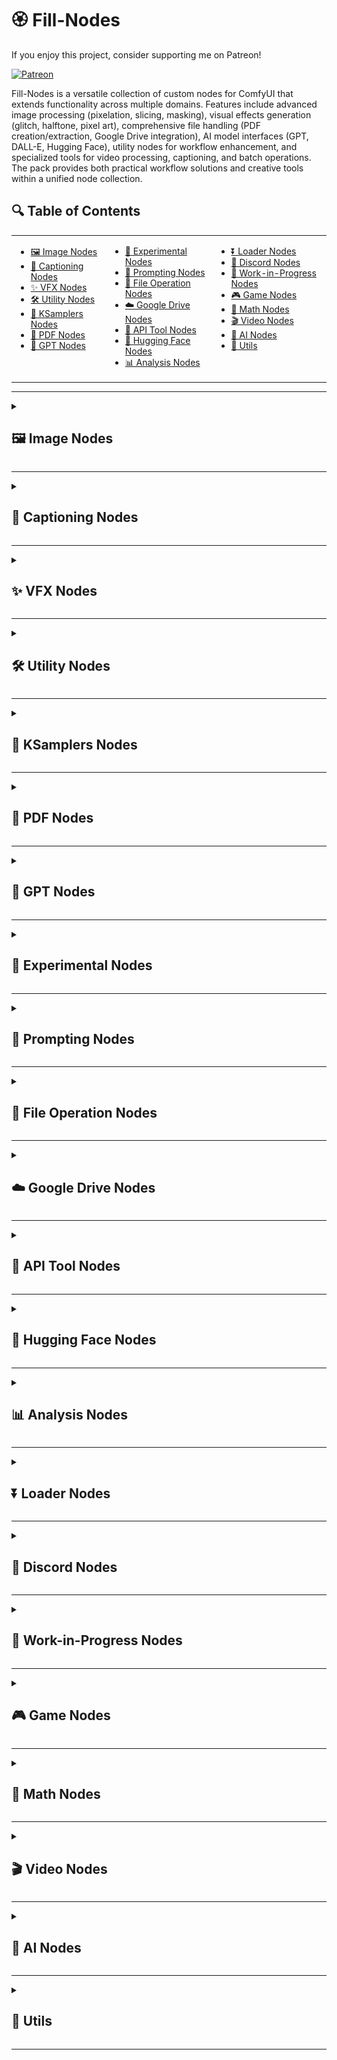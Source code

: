 # 🏵️ Fill-Nodes

If you enjoy this project, consider supporting me on Patreon!
<p align="left">
  <a href="https://www.patreon.com/c/Machinedelusions">
    <img src="assets/Patreon.png" width="150px" alt="Patreon">
  </a>
</p>

Fill-Nodes is a versatile collection of custom nodes for ComfyUI that extends functionality across multiple domains. Features include advanced image processing (pixelation, slicing, masking), visual effects generation (glitch, halftone, pixel art), comprehensive file handling (PDF creation/extraction, Google Drive integration), AI model interfaces (GPT, DALL-E, Hugging Face), utility nodes for workflow enhancement, and specialized tools for video processing, captioning, and batch operations. The pack provides both practical workflow solutions and creative tools within a unified node collection.

## 🔍 Table of Contents

<table>
  <tr>
    <td valign="top">
      <ul>
        <li><a href="#image-nodes">🖼️ Image Nodes</a></li>
        <li><a href="#captioning-nodes">📝 Captioning Nodes</a></li>
        <li><a href="#vfx-nodes">✨ VFX Nodes</a></li>
        <li><a href="#utility-nodes">🛠️ Utility Nodes</a></li>
        <li><a href="#ksamplers-nodes">🎲 KSamplers Nodes</a></li>
        <li><a href="#pdf-nodes">📄 PDF Nodes</a></li>
        <li><a href="#gpt-nodes">🤖 GPT Nodes</a></li>
      </ul>
    </td>
    <td valign="top">
      <ul>
        <li><a href="#experimental-nodes">🧪 Experimental Nodes</a></li>
        <li><a href="#prompting-nodes">💬 Prompting Nodes</a></li>
        <li><a href="#file-operation-nodes">📂 File Operation Nodes</a></li>
        <li><a href="#google-drive-nodes">☁️ Google Drive Nodes</a></li>
        <li><a href="#api-tool-nodes">🔌 API Tool Nodes</a></li>
        <li><a href="#hugging-face-nodes">🤗 Hugging Face Nodes</a></li>
        <li><a href="#analysis-nodes">📊 Analysis Nodes</a></li>
      </ul>
    </td>
    <td valign="top">
      <ul>
        <li><a href="#loader-nodes">⏬ Loader Nodes</a></li>
        <li><a href="#discord-nodes">💬 Discord Nodes</a></li>
        <li><a href="#work-in-progress-nodes">🚧 Work-in-Progress Nodes</a></li>
        <li><a href="#game-nodes">🎮 Game Nodes</a></li>
        <li><a href="#math-nodes">🧮 Math Nodes</a></li>
        <li><a href="#video-nodes">🎬 Video Nodes</a></li>
        <li><a href="#ai-nodes">🧠 AI Nodes</a></li>
        <li><a href="#utils">🔧 Utils</a></li>
      </ul>
    </td>
  </tr>
</table>

---

<details>
<summary><h2 id="image-nodes">🖼️ Image Nodes</h2></summary>

> *Nodes for manipulating, analyzing, and working with images.*

| Node | Description |
|------|-------------|
| `FL_AnimeLineExtractor` | Extracts line art from anime-style images using adaptive thresholding and morphological operations. Allows fine control over line thickness, detail level, and noise reduction with options to invert output for white backgrounds. |
| `FL_ApplyMask` | Applies a mask to an image by setting it as the alpha channel. Automatically handles different batch sizes and spatial dimensions by interpolating the mask if needed. |
| `FL_Image_Dimension_Display` | Analyzes input images and displays their width and height dimensions as a string output. Supports both batched and single image tensor inputs with automatic format detection. |
| `FL_Image_Pixelator` | Applies pixelation effects to images with adjustable scale factor, kernel size, and optional temporal modulation for animated effects. Processes both single images and batches with edge enhancement using morphological gradient operations. |
| `FL_Image_Randomizer` | Randomly selects an image or video from a specified directory based on a seed value with optional subdirectory search. For videos, extracts all frames and returns them as a batched tensor, while for images converts the selection to a normalized tensor format. |
| `FL_ImageAdjuster` | Provides comprehensive image adjustment controls for hue, saturation, brightness, contrast, and sharpness with real-time preview capability. Converts images between tensor and PIL formats to apply precise adjustments while maintaining proper color spaces. |
| `FL_ImageBatchListConverter` | Converts between batched image tensors and image lists with proper handling of mismatched shapes. Provides both a batch-to-list and list-to-batch node with automatic scaling to match dimensions when combining images of different sizes. |
| `FL_ImageBatchToGrid` | Arranges batched image tensors into a single grid layout with configurable number of images per row. Creates a visually organized grid by calculating rows and columns automatically based on batch size, placing images in row-major order. |
| `FL_ImageNotes` | Adds a text bar with custom notes to images, supporting batch processing. Allows configuration of bar height and text size with automatic text centering on the bar, maintaining the original image proportions below the added text. |
| `FL_ImageSlicer` | Slices input images into a configurable grid of smaller image pieces with equal dimensions. Divides each input image based on specified X and Y subdivision counts, returning all slices as a batched tensor for further processing. |
| `FL_LoadImage` | Interactive node with a file browser interface for selecting and loading images directly within ComfyUI. Includes REST API endpoints for directory navigation, file listing, and thumbnail generation with proper file validation and error handling. |
| `FL_SaveAndDisplayImage` | Extends ComfyUI's SaveImage node to both save images to disk and return them as tensors for further processing. Maintains compatibility with standard output settings while enabling images to be used in subsequent workflow operations. |

### 📷 Screenshots & Examples

![Image Nodes Example](images/nodes/images_nodes.png)

</details>

---

<details>
<summary><h2 id="captioning-nodes">📝 Captioning Nodes</h2></summary>

> *Nodes for generating, saving, and manipulating image and video captions.*

| Node | Description |
|------|-------------|
| `FL_Caption_Saver_V2` | Saves images with associated text captions, supporting both single and multiple image inputs from directories or tensors. Features include customizable output folder, optional downsizing, and the ability to preserve original filenames or generate new ones with overwrite protection. |
| `FL_CaptionToCSV` | Scans a directory for image files and their corresponding text captions, then compiles them into a CSV file with image filename and caption columns. Automatically handles missing caption files and sorts entries for consistency. |
| `FL_Image_Caption_Saver` | Saves images in PNG format with associated text captions in separate TXT files within a specified folder. Features text sanitization to remove problematic characters and optional file overwrite protection to prevent accidental data loss. |
| `FL_ImageCaptionLayout` | Creates visual layouts combining images with their corresponding text captions from a directory. Supports customizable grid arrangements with configurable image size, caption height, font size, and padding, automatically wrapping text to fit within the allocated caption area. |
| `FL_ImageCaptionLayoutPDF` | Creates PDF documents displaying a grid of images with their corresponding captions, with options for horizontal or vertical orientation. Provides both the PDF output and a preview image tensor with configurable display size, caption height, font size, and padding. |
| `FL_MirrorAndAppendCaptions` | Processes a directory of images to create horizontally mirrored copies and updates caption files with additional text. Supports both appending and prepending frame identifiers to captions with proper file extension handling and consistent frame numbering across the collection. |
| `FL_OllamaCaptioner` | Integrates with Ollama local LLM API to generate descriptive captions for images. Encodes images as base64 for API submission, saves both images and generated captions to disk with configurable overwrite protection and customizable model selection. |
| `FL_Video_Caption_Saver` | Converts image sequences to video with configurable format, quality, and frame rate while simultaneously saving an associated caption in a text file. Handles proper sanitization of both filenames and caption text with options for overwriting protection to prevent accidental data loss. |

### 📷 Screenshots & Examples

![Captioning Nodes Example](images/nodes/captioning_nodes.png)

</details>

---

<details>
<summary><h2 id="vfx-nodes">✨ VFX Nodes</h2></summary>

> *Nodes for applying visual effects to images.*

| Node | Description |
|------|-------------|
| `FL_Ascii` | Converts images to ASCII art using customizable characters, fonts and spacing. Supports using characters in sequence or mapping them by pixel intensity, with options to use system or local fonts. |
| `FL_Dither` | Applies various dithering algorithms (Floyd-Steinberg, Random, Ordered, Bayer) to images with adjustable color quantization. Supports batch processing and preserves original image dimensions while reducing the color palette to create retro-style visual effects. |
| `FL_Glitch` | Creates digital glitch effects on images using the glitch_this library with adjustable intensity and optional color offset. Implements a double-pass glitch effect with rotation between passes to create more complex distortions, and supports deterministic output through seed control. |
| `FL_HalfTone` | Applies halftone patterns to images by converting them to grayscale and replacing continuous tones with patterns of dots. Features adjustable dot size and spacing parameters to control the final appearance, creating a classic print-like effect with variable density based on the original image brightness. |
| `FL_HexagonalPattern` | Creates a mosaic of hexagon-shaped image segments with customizable sizing, spacing, rotation, and shadow effects. Transforms input images into an artistic hexagonal grid pattern with adjustable parameters for visual styling. |
| `FL_InfiniteZoom` | Creates mesmerizing infinite zoom effects using OpenGL shaders with customizable scale, mirror effects, and animation speed. Processes both individual images and batches with progressive time shifts to create seamless zoom animations when combined into video. |
| `FL_PaperDrawn` | Applies a realistic hand-drawn paper effect using OpenGL shaders with adjustable parameters for line quality, sampling, and vignetting. Processes images through a custom gradient-based algorithm that simulates pen strokes with configurable density and temporal modulation for animations. |
| `FL_PixelArt` | Transforms images into pixel art with adjustable pixel size, color depth, and optional color palette extraction. Supports masking for selective application and aspect ratio preservation, using color quantization and nearest-neighbor scaling to create authentic pixel art aesthetics. |
| `FL_PixelSort` | Applies pixel sorting effects based on saturation values with adjustable threshold, smoothing, and rotation parameters. Creates glitch art aesthetics by identifying intervals in the image and sorting pixels within those intervals according to their color properties. |
| `FL_RetroEffect` | Applies retro visual effects to images including color channel offset, scanlines, vignetting, and noise with adjustable strength parameters. Creates nostalgic aesthetics reminiscent of old CRT displays and vintage photography through multiple image processing techniques. |
| `FL_Ripple` | Creates dynamic ripple and wave effects emanating from a configurable center point with adjustable amplitude, frequency, and phase settings. Supports temporal modulation for animated sequences and provides precise control over the distortion pattern and intensity. |
| `FL_Shader` | Applies customizable OpenGL fragment shaders to images with full Shadertoy compatibility, supporting time-based animation and up to four input image channels. Renders shaders with precise control over dimensions, frame count, and FPS for creating complex procedural effects or animations. |

### 📷 Screenshots & Examples

![VFX Nodes Example](images/nodes/VFX_nodes.png)

</details>

---

<details>
<summary><h2 id="utility-nodes">🛠️ Utility Nodes</h2></summary>

> *General utility nodes for various tasks.*

| Node | Description |
|------|-------------|
| `FL_Code_Node` | Executes custom Python code either from direct input or from an external file with four generic output slots. Provides a pre-configured execution environment with 'inputs' and 'outputs' dictionaries, allowing complex custom logic to be integrated directly into ComfyUI workflows. |
| `FL_DirectoryCrawl` | Recursively searches directories for image or text files and loads them as a batch. Supports configurable file type filtering, automatic image resizing to match dimensions within batches, and limits to prevent overloading memory with large directories. |
| `FL_ImageCollage` | Creates collages by tiling a smaller image across a base image, with the tiles colored based on the average color of the corresponding region. Supports customizable tile size and spacing with automatic handling of mismatched batch sizes and aspect ratio preservation. |
| `FL_InpaintCrop` | Crops images for inpainting based on mask regions with advanced context expansion options and automatic padding controls. Provides both free-size and forced-size modes with optional rescaling, hole filling, and mask inversion for precise control over the inpainting area. |
| `FL_Padding` | Adds customizable padding to images with independently configurable top, bottom, left, and right border widths. Supports RGB color selection for padding areas and optional alpha channel preservation with proper tensor handling. |
| `FL_PasteOnCanvas` | Pastes images onto a canvas with alpha masking, supporting custom canvas dimensions, background color, padding, and multiple resize algorithms. Automatically handles batch processing with proper alpha blending and optional use of background images. |
| `FL_PathTypeChecker` | Analyzes input paths and identifies their type (absolute, relative, drive-specific, UNC, or URL-like). Provides path validation and classification to help identify potential issues with file system references. |
| `FL_RandomRange` | Generates both integer and floating-point random numbers within a specified range with optional seed control. Ensures reproducible output when a seed is provided, while offering random generation mode when seed is set to zero. |
| `FL_SaveImages` | Saves batch-processed images to disk with support for complex folder structures defined through JSON configuration. Features sequential file naming with configurable templates, optional metadata storage, and collision avoidance through automatic index incrementation. |
| `FL_SaveWebpImages` | Extends ComfyUI's SaveImage node to output WebP format images with adjustable quality settings. Returns both the saved images as tensors and a message indicating the number of successfully saved files, combining display functionality with format-specific optimization. |
| `FL_SD_Slices` | Divides input images into configurable grid patterns with specified number of slices on both X and Y axes, supporting a multiplier parameter for flexible slice sizing. Returns the original image along with slice dimensions and multiplier values for efficient processing in downstream Stable Diffusion operations. |
| `FL_SeparateMaskComponents` | Analyzes masks and separates them into individual component masks based on connected components analysis. Outputs both the separated mask tensors and mappings to their original batch indices, enabling advanced mask manipulation for selective processing. |
| `FL_SystemCheck` | Performs comprehensive system diagnostics gathering detailed information about Python version, operating system, hardware specifications, and installed libraries. Exposes a web API endpoint for retrieving system information in JSON format to aid with troubleshooting and compatibility verification. |

### 📷 Screenshots & Examples

![Utility Nodes Example](images/nodes/Utility_nodes.png)

</details>

---

<details>
<summary><h2 id="ksamplers-nodes">🎲 KSamplers Nodes</h2></summary>

> *Nodes for sampling in the generation process.*

| Node | Description |
|------|-------------|
| `FL_KsamplerBasic` | Provides a streamlined implementation of ComfyUI's KSampler with support for both latent and direct image inputs. Handles all essential sampling parameters with proper error handling and integration with VAE encoding/decoding functions. |
| `FL_KsamplerFractals` | Implements a recursive fractal sampling algorithm that progressively upscales and refines latent images with diminishing denoise strength at each recursion level. Creates complex recursive structure by dividing images into slices and applying controlled randomness with a blend factor between iterations. |
| `FL_KsamplerPlus` | Advanced KSampler that processes images by dividing them into overlapping slices and seamlessly blending the results. Supports configurable grid dimensions, overlap percentages, optional sliced conditioning for each region, and batch processing with progressive memory management. |
| `FL_KsamplerSettings` | Provides a comprehensive preset system for aspect ratios and dimensions optimized for different model types (SD, SV3D, SD2, XL). Outputs coordinated settings for two-pass workflows with separate steps, CFG values, and denoise settings along with properly configured sampler and scheduler selections. |
| `FL_KSamplerXYZPlot` | Creates comprehensive grid comparisons by varying up to three KSampler parameters simultaneously. Generates labeled visual matrices showing the impact of changing steps, CFG, denoise values, samplers or schedulers, with professional-looking axes, labels and optional Z-dimension stacking in vertical or horizontal arrangements. |
| `FL_SamplerStrings` | Generates comma-separated strings of sampler names based on boolean selections, providing a streamlined interface for sampler combination and configuration. Creates standardized sampler strings compatible with ComfyUI's KSampler nodes for consistent workflow integration. |
| `FL_SchedulerStrings` | Generates comma-separated strings of scheduler names based on boolean selections, providing a streamlined interface for scheduler configuration. Creates standardized scheduler strings compatible with ComfyUI's KSampler nodes for consistent workflow integration. |

### 📷 Screenshots & Examples

![KSamplers Nodes Example](images/nodes/ksampler_nodes.png)

</details>

---

<details>
<summary><h2 id="pdf-nodes">📄 PDF Nodes</h2></summary>

> *Nodes for working with PDF files.*

| Node | Description |
|------|-------------|
| `FL_BulkPDFLoader` | Loads all PDF files from a specified directory with error handling and reporting. Returns metadata including file path, filename, page count, and binary content for each successfully loaded PDF. |
| `FL_ImagesToPDF` | Converts batched image tensors into a PDF document with one image per page. Supports configurable DPI and standard page sizes (A4, Letter, Legal) with automatic image resizing and centering to fit the selected page format. |
| `FL_PDFImageExtractor` | Extracts embedded images from PDF files with support for various image encoding formats including JPEG, PNG, and other compression methods. Provides filtering by minimum width/height dimensions and returns extracted images as tensors ready for processing. |
| `FL_PDFLoader` | Loads PDF files from disk and returns structured data including the file path, page count, and binary content. Performs format validation to ensure the input file is a valid PDF before loading. |
| `FL_PDFMerger` | Combines two PDF files into a single document by appending the pages of the second PDF after the first. Returns the merged PDF content in memory with updated page count information for further processing or saving. |
| `FL_PDFSaver` | Saves PDF data to disk with configurable output directory and filename options. Ensures proper file extension handling and directory creation if needed, returning the full path to the saved PDF file. |
| `FL_PDFTextExtractor` | Extracts all text content from PDF documents, combining text from multiple pages with proper spacing. Returns the complete extracted text as a single string with page separators for structured extraction. |
| `FL_PDFToImage` | Converts PDF pages to images with configurable DPI settings for quality control. Uses PyMuPDF to render high-quality representations of each page, returning all pages as a batched tensor ready for image processing workflows. |

### 📷 Screenshots & Examples

![PDF Nodes Example](images/nodes/pDF_nodes.png)

</details>

---

<details>
<summary><h2 id="gpt-nodes">🤖 GPT Nodes</h2></summary>

> *Nodes for integrating with GPT and other AI models.*

| Node | Description |
|------|-------------|
| `FL_Dalle3` | Integrates OpenAI's DALL-E 3 image generation API into ComfyUI with support for different resolutions, quality settings, and style options. Includes batch processing, automatic image saving, retry functionality, and returns both generated images and the revised prompts used by the DALL-E 3 model. |
| `FL_GPT_Vision` | Integrates with OpenAI's GPT Vision models (GPT-4o, GPT-4o-mini, GPT-4-vision-preview) to analyze and caption images. Features batch processing with configurable system prompts, detail levels, and temperature settings, while saving both images and associated captions to disk with optional overwrite protection. |
| `FL_SimpleGPTVision` | Integrates OpenAI's GPT Vision models (GPT-4o-mini, GPT-4o, GPT-4-vision-preview) to analyze images and generate text descriptions. Features customizable system prompts, user requests, and generation parameters while using environment variables for secure API key handling. |
| `FL_GeminiVideoCaptioner` | Captions videos using Google's Gemini AI models with support for both file input and image sequence batches. Automatically converts videos to WebM format with size optimization to meet API limitations, and provides configurable parameters for controlling model behavior and output length. |

### 📷 Screenshots & Examples

![GPT Nodes Example](images/nodes/gpt_nodes.png)

</details>

---

<details>
<summary><h2 id="experimental-nodes">🧪 Experimental Nodes</h2></summary>

> *Experimental nodes with various functionalities.*

| Node | Description |
|------|-------------|
| `FL_BatchAligned` | Implements style alignment across batches by sharing attention layers and normalization. Supports customizable sharing of query, key, and value vectors with AdaIN normalization and scale adjustments. |
| `FL_ColorPicker` | Simple interface for selecting and outputting color values in hexadecimal format. Takes a hex color string input (e.g., #FF0000) and passes it through to other nodes, enabling color selection within workflows. |
| `FL_GradGen` | Generates customizable color gradients with support for RGB and HSV color modes and various interpolation methods (Linear, Ease In, Ease Out, Ease In-Out). Allows creating complex multi-color gradients by defining color stops with positions, and outputs tensor images at specified dimensions. |
| `FL_NFTGenerator` | Selects images from a directory based on rarity percentages encoded in filenames following a specific format. Uses seed-based randomization to determine selection probability, automatically finds corresponding mask files, and outputs both the selected image and its mask as tensors. |

### 📷 Screenshots & Examples

![Experimental Nodes Example](images/nodes/experimental.png)

</details>

---

<details>
<summary><h2 id="prompting-nodes">💬 Prompting Nodes</h2></summary>

> *Nodes for generating and manipulating prompts.*

| Node | Description |
|------|-------------|
| `FL_MadLibGenerator` | Creates randomized text by replacing delimiters in a template with words from five configurable word lists. Uses consistent seeding per list to ensure reproducible results, with support for custom delimiters and separate RNG states for each word list. |
| `FL_PromptSelector` | Selects a single prompt from a multi-line text input based on a specified index, with options to prepend and append additional text. Provides error handling for index out-of-range conditions and automatic text formatting with proper spacing. |

### 📷 Screenshots & Examples

![Prompting Nodes Example](images/nodes/prompting.png)

</details>

---

<details>
<summary><h2 id="file-operation-nodes">📂 File Operation Nodes</h2></summary>

> *Nodes for file operations.*

| Node | Description |
|------|-------------|
| `FL_ZipDirectory` | Compresses entire directory structures into zip archives with relative path preservation and efficient compression settings. Processes files using a temporary storage area and returns the resulting zip data for further handling in workflows. |
| `FL_ZipSave` | Compresses files from a specified input directory into a zip archive and saves it to a target location with customizable filename. Creates the output directory if it doesn't exist and ensures proper ZIP extension, returning the full path to the created archive. |

### 📷 Screenshots & Examples

![File Operation Nodes Example](images/nodes/zip.png)

</details>

---

<details>
<summary><h2 id="google-drive-nodes">☁️ Google Drive Nodes</h2></summary>

> *Nodes for integrating with Google Drive.*

| Node | Description |
|------|-------------|
| `FL_GoogleDriveDownloader` | Downloads files from Google Drive using share links with automatic file ID extraction. Handles ZIP files by automatically extracting them to the specified output directory, with error handling and reporting for each step of the download process. |
| `FL_GoogleDriveImageDownloader` | Downloads image files specifically from Google Drive and automatically converts them to ComfyUI-compatible tensor format. Supports various image formats with automatic RGB conversion and proper tensor dimensioning, returning ready-to-use images for immediate integration into workflows. |

### 📷 Screenshots & Examples

![Google Drive Nodes Example](images/nodes/googledrive.png)

</details>

---

<details>
<summary><h2 id="api-tool-nodes">🔌 API Tool Nodes</h2></summary>

> *Nodes for API interactions.*

| Node | Description |
|------|-------------|
| `FL_API_Base64_ImageLoader` | Loads Base64-encoded images with support for automatic data URL prefix removal and image resizing. Preserves metadata like job_id, user_id, and category for API integration workflows. |
| `FL_API_ImageSaver` | Saves images to a categorized directory structure based on user_id and category parameters. Supports different image formats (PNG, JPEG, WebP) with configurable quality settings for web API integration. |

### 📷 Screenshots & Examples

![API Tool Nodes Example](images/nodes/api.png)

</details>

---

<details>
<summary><h2 id="hugging-face-nodes">🤗 Hugging Face Nodes</h2></summary>

> *Nodes for integrating with Hugging Face.*

| Node | Description |
|------|-------------|
| `FL_HF_Character` | Uploads character-related content to Hugging Face repositories with structured organization by studio, project, and character name. Supports multiple file types including LoRA models, datasets, image layouts, PDFs, and CSV files with comprehensive progress tracking. |
| `FL_HF_UploaderAbsolute` | Uploads files to Hugging Face repositories using absolute paths and reads API keys from environment variables. Supports various content types including LoRA models, datasets, images, PDFs, and CSV files with a simplified directory structure. |
| `FL_HFHubModelUploader` | Uploads models and associated files to Hugging Face Hub with support for creating new repositories or using existing ones. Features comprehensive upload capabilities for model files, images, ZIP archives, and README documentation with progress tracking and retry mechanisms. |

### 📷 Screenshots & Examples

![Hugging Face Nodes Example](images/nodes/HF.png)

</details>

---

<details>
<summary><h2 id="analysis-nodes">📊 Analysis Nodes</h2></summary>

> *Nodes for analyzing images and other data.*

| Node | Description |
|------|-------------|
| `FL_ClipScanner` | Analyzes text prompts using different CLIP models (supporting SDXL, SD 1.5, and FLUX configurations) to show how they are tokenized. Provides detailed output showing the exact tokens processed, their count, and the specific model configuration used. |

### 📷 Screenshots & Examples

![Analysis Nodes Example](images/nodes/clip.png)

</details>

---

<details>
<summary><h2 id="loader-nodes">⏬ Loader Nodes</h2></summary>

> *Nodes for loading various resources.*

| Node | Description |
|------|-------------|
| `FL_NodeLoader` | Simple pass-through node that accepts and returns a TRIGGER input, designed to ensure custom nodes are loaded when a workflow is executed. Acts as a lightweight utility for controlling workflow execution order. |
| `FL_UpscaleModel` | Processes images through upscaling models with support for batch processing, precision control, and optional downscaling for fine-tuned results. Features progress tracking for large batches and automatic handling of device-specific optimizations for both CPU and GPU processing. |

### 📷 Screenshots & Examples

![Loader Nodes Example](images/nodes/loaders.png)

</details>

---

<details>
<summary><h2 id="discord-nodes">💬 Discord Nodes</h2></summary>

> *Nodes for Discord integration.*

| Node | Description |
|------|-------------|
| `FL_DiscordWebhook` | Sends images or videos to Discord servers via webhooks with customizable usernames and messages. Automatically handles single images and image sequences, converting the latter to MP4 videos with adjustable frame rates before uploading to Discord. |

### 📷 Screenshots & Examples

![Discord Nodes Example](images/nodes/discord.png)

</details>

---

<details>
<summary><h2 id="work-in-progress-nodes">🚧 Work-in-Progress Nodes</h2></summary>

> *Nodes that are still in development.*

| Node | Description |
|------|-------------|
| `FL_HunyuanDelight` | Integrates Tencent's Hunyuan3D-2 model for image-to-image transformations with automatic model downloading and loading. Supports batch processing with adjustable parameters for image guidance, steps, and multiple processing loops for iterative refinement. |
| `FL_TimeLine` | Processes timeline data for creating animated sequences with support for different interpolation modes, resolution settings, and frame rate controls. Includes an API endpoint for handling timeline data within the ComfyUI server architecture, enabling advanced animation workflows. |

### 📷 Screenshots & Examples

![WIP Nodes Example](images/nodes/wip.png)

</details>

---

<details>
<summary><h2 id="game-nodes">🎮 Game Nodes</h2></summary>

> *Nodes implementing games.*

| Node | Description |
|------|-------------|
| `FL_BulletHellGame` | Implements a playable bullet hell-style shooter game within the ComfyUI interface where players control a ship with mouse movements and combat enemy ships that fire various bullet patterns. Features include multiple enemy ships with different attack patterns, player-guided bullets that track enemies, level progression, and score tracking. |
| `FL_TetrisGame` | Implements a fully playable Tetris game within ComfyUI's interface using standard keyboard controls (arrow keys) for movement, rotation, and acceleration. Features include complete tetromino collision detection, line clearing mechanics, game over detection, and a responsive canvas that adjusts to the node's dimensions. |

### 📷 Screenshots & Examples

![Game Nodes Example](images/nodes/games.png)

</details>

---

<details>
<summary><h2 id="math-nodes">🧮 Math Nodes</h2></summary>

> *Nodes for mathematical operations.*

| Node | Description |
|------|-------------|
| `FL_Math` | Evaluates mathematical expressions using three input variables (A, B, C) with support for basic operations, powers, and negative values. Provides both integer and floating-point outputs with proper error handling for invalid expressions. |

### 📷 Screenshots & Examples

![Math Nodes Example](images/nodes/math.png)

</details>

---

<details>
<summary><h2 id="video-nodes">🎬 Video Nodes</h2></summary>

> *Nodes for video processing.*

| Node | Description |
|------|-------------|
| `FL_ProResVideo` | Creates professional-quality ProRes videos from image sequences with configurable FPS and output settings. Uses a two-step process with temporary MP4 creation followed by FFmpeg conversion to ProRes 4444 format with high-quality settings optimized for post-production workflows. |
| `FL_SceneCut` | Analyzes a batch of images representing video frames to detect scene cuts using optimized intensity thresholding and histogram comparison. Saves each detected scene as an individual MP4 file in the specified output folder and returns the paths to these files. |
| `FL_VideoCropNStitch` | Processes video frames by dynamically cropping around mask regions with temporal smoothing to maintain stable motion. Includes companion recomposition functionality to place the processed crops back into the original frames while preserving aspect ratios and dimensions. |

### 📷 Screenshots & Examples

![Video Nodes Example](images/nodes/video.png)

</details>

---

<details>
<summary><h2 id="ai-nodes">🧠 AI Nodes</h2></summary>

> *Nodes that integrate with various AI models.*

| Node | Description |
|------|-------------|
| `FL_HunyuanDelight` | Integration with Hunyuan AI models |

### 📷 Screenshots & Examples

![AI Nodes Example](images/nodes/ai.png)

</details>

---

<details>
<summary><h2 id="utils">🔧 Utils</h2></summary>

> *Utility nodes for the system.*

| Node | Description |
|------|-------------|
| `FL_NodePackLoader` | Enhanced trigger node that forces processing on every execution regardless of input changes. Uses NaN for change detection to ensure the node always executes when triggered, providing a reliable mechanism for loading node packs. |

### 📷 Screenshots & Examples

</details>

---